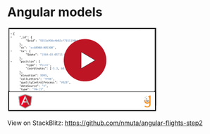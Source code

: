 # Angular models


[![](video-player.png)](https://drive.google.com/file/d/1p_AaQw6EpwxR03jY5T4w2p52UvjuN3t9/view)


View on StackBlitz: 
https://github.com/nmuta/angular-flights-step2